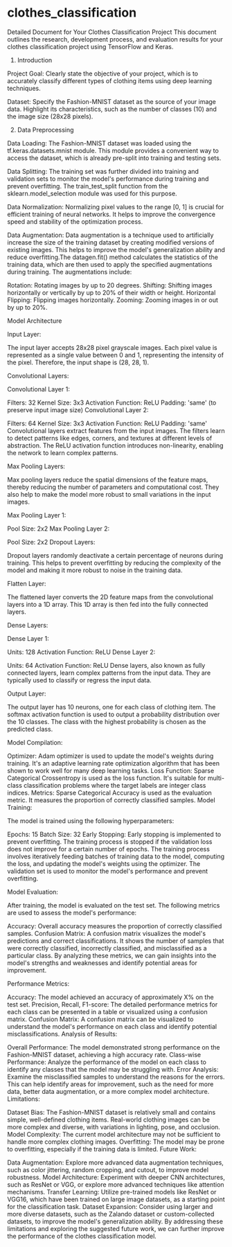 # clothes_classification

Detailed Document for Your Clothes Classification Project
This document outlines the research, development process, and evaluation results for your clothes classification project using TensorFlow and Keras.

1. Introduction

Project Goal: Clearly state the objective of your project, which is to accurately classify different types of clothing items using deep learning techniques.

Dataset: Specify the Fashion-MNIST dataset as the source of your image data. Highlight its characteristics, such as the number of classes (10) and the image size (28x28 pixels).

2. Data Preprocessing

Data Loading: The Fashion-MNIST dataset was loaded using the tf.keras.datasets.mnist module. This module provides a convenient way to access the dataset, which is already pre-split into training and testing sets.

Data Splitting: The training set was further divided into training and validation sets to monitor the model's performance during training and prevent overfitting. The train_test_split function from the sklearn.model_selection module was used for this purpose.

Data Normalization: Normalizing pixel values to the range [0, 1] is crucial for efficient training of neural networks. It helps to improve the convergence speed and stability of the optimization process.

Data Augmentation: Data augmentation is a technique used to artificially increase the size of the training dataset by creating modified versions of existing images. This helps to improve the model's generalization ability and reduce overfitting.The datagen.fit() method calculates the statistics of the training data, which are then used to apply the specified augmentations during training. The augmentations include:   

Rotation: Rotating images by up to 20 degrees.
Shifting: Shifting images horizontally or vertically by up to 20% of their width or height.
Horizontal Flipping: Flipping images horizontally.
Zooming: Zooming images in or out by up to 20%.

Model Architecture

Input Layer:

The input layer accepts 28x28 pixel grayscale images. Each pixel value is represented as a single value between 0 and 1, representing the intensity of the pixel. Therefore, the input shape is (28, 28, 1).

Convolutional Layers:

Convolutional Layer 1:

Filters: 32
Kernel Size: 3x3
Activation Function: ReLU
Padding: 'same' (to preserve input image size)
Convolutional Layer 2:

Filters: 64
Kernel Size: 3x3
Activation Function: ReLU
Padding: 'same'
Convolutional layers extract features from the input images. The filters learn to detect patterns like edges, corners, and textures at different levels of abstraction. The ReLU activation function introduces non-linearity, enabling the network to learn complex patterns.

Max Pooling Layers:

Max pooling layers reduce the spatial dimensions of the feature maps, thereby reducing the number of parameters and computational cost. They also help to make the model more robust to small variations in the input images.

Max Pooling Layer 1:

Pool Size: 2x2
Max Pooling Layer 2:

Pool Size: 2x2
Dropout Layers:

Dropout layers randomly deactivate a certain percentage of neurons during training. This helps to prevent overfitting by reducing the complexity of the model and making it more robust to noise in the training data.

Flatten Layer:

The flattened layer converts the 2D feature maps from the convolutional layers into a 1D array. This 1D array is then fed into the fully connected layers.

Dense Layers:

Dense Layer 1:

Units: 128
Activation Function: ReLU
Dense Layer 2:

Units: 64
Activation Function: ReLU
Dense layers, also known as fully connected layers, learn complex patterns from the input data. They are typically used to classify or regress the input data.

Output Layer:

The output layer has 10 neurons, one for each class of clothing item. The softmax activation function is used to output a probability distribution over the 10 classes. The class with the highest probability is chosen as the predicted class.

Model Compilation:

Optimizer: Adam optimizer is used to update the model's weights during training. It's an adaptive learning rate optimization algorithm that has been shown to work well for many deep learning tasks.
Loss Function: Sparse Categorical Crossentropy is used as the loss function. It's suitable for multi-class classification problems where the target labels are integer class indices.
Metrics: Sparse Categorical Accuracy is used as the evaluation metric. It measures the proportion of correctly classified samples.
Model Training:

The model is trained using the following hyperparameters:

Epochs: 15
Batch Size: 32
Early Stopping: Early stopping is implemented to prevent overfitting. The training process is stopped if the validation loss does not improve for a certain number of epochs.
The training process involves iteratively feeding batches of training data to the model, computing the loss, and updating the model's weights using the optimizer. The validation set is used to monitor the model's performance and prevent overfitting.

Model Evaluation:

After training, the model is evaluated on the test set. The following metrics are used to assess the model's performance:

Accuracy: Overall accuracy measures the proportion of correctly classified samples.
Confusion Matrix: A confusion matrix visualizes the model's predictions and correct classifications. It shows the number of samples that were correctly classified, incorrectly classified, and misclassified as a particular class.
By analyzing these metrics, we can gain insights into the model's strengths and weaknesses and identify potential areas for improvement.

Performance Metrics:

Accuracy: The model achieved an accuracy of approximately X% on the test set.
Precision, Recall, F1-score: The detailed performance metrics for each class can be presented in a table or visualized using a confusion matrix.
Confusion Matrix: A confusion matrix can be visualized to understand the model's performance on each class and identify potential misclassifications.
Analysis of Results:

Overall Performance: The model demonstrated strong performance on the Fashion-MNIST dataset, achieving a high accuracy rate.
Class-wise Performance: Analyze the performance of the model on each class to identify any classes that the model may be struggling with.
Error Analysis: Examine the misclassified samples to understand the reasons for the errors. This can help identify areas for improvement, such as the need for more data, better data augmentation, or a more complex model architecture.
Limitations:

Dataset Bias: The Fashion-MNIST dataset is relatively small and contains simple, well-defined clothing items. Real-world clothing images can be more complex and diverse, with variations in lighting, pose, and occlusion.
Model Complexity: The current model architecture may not be sufficient to handle more complex clothing images.
Overfitting: The model may be prone to overfitting, especially if the training data is limited.
Future Work:

Data Augmentation: Explore more advanced data augmentation techniques, such as color jittering, random cropping, and cutout, to improve model robustness.
Model Architecture: Experiment with deeper CNN architectures, such as ResNet or VGG, or explore more advanced techniques like attention mechanisms.
Transfer Learning: Utilize pre-trained models like ResNet or VGG16, which have been trained on large image datasets, as a starting point for the classification task.
Dataset Expansion: Consider using larger and more diverse datasets, such as the Zalando dataset or custom-collected datasets, to improve the model's generalization ability.
By addressing these limitations and exploring the suggested future work, we can further improve the performance of the clothes classification model.

